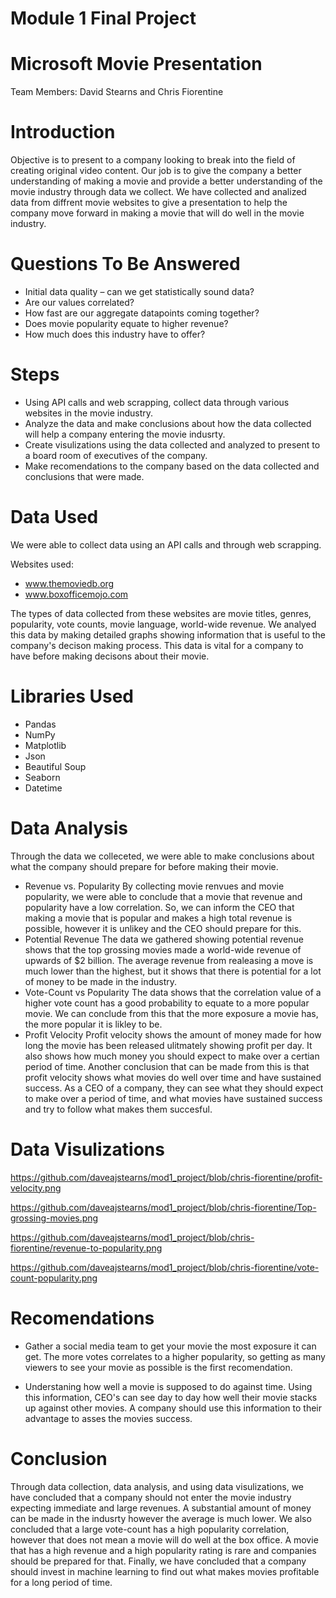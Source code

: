# Module 1 Final Project

# Microsoft Movie Presentation

Team Members: David Stearns and Chris Fiorentine

# Introduction

Objective is to present to a company looking to break into the field of creating original video content. Our job is to give the company a better understanding of making a movie and provide a better understanding of the movie industry through data we collect. We have collected and analized data from diffrent movie websites to give a presentation to help the company move forward in making a movie that will do well in the movie industry.

# Questions To Be Answered

* Initial data quality – can we get statistically sound data?
* Are our values correlated?
* How fast are our aggregate datapoints coming together?
* Does movie popularity equate to higher revenue?
* How much does this industry have to offer?

# Steps

* Using API calls and web scrapping, collect data through various websites in the movie industry. 
* Analyze the data and make conclusions about how the data collected will help a company entering the movie indusrty. 
* Create visulizations using the data collected and analyzed to present to a board room of executives of the company. 
* Make recomendations to the company based on the data collected and conclusions that were made. 


# Data Used

We were able to collect data using an API calls and through web scrapping.

Websites used:

* www.themoviedb.org
* www.boxofficemojo.com

The types of data collected from these websites are movie titles, genres, popularity, vote counts, movie language, world-wide revenue. We analyed this data by making detailed graphs showing information that is useful to the company's decison making process. This data is vital for a company to have before making decisons about their movie. 

# Libraries Used

* Pandas
* NumPy
* Matplotlib
* Json
* Beautiful Soup
* Seaborn
* Datetime

# Data Analysis 

Through the data we colleceted, we were able to make conclusions about what the company should prepare for before making their movie. 
* Revenue vs. Popularity
    By collecting movie renvues and movie popularity, we were able to conclude that a movie that revenue and popularity have a low correlation. So, we can inform the CEO that making a movie that is popular and makes a high total revenue is possible, however it is unlikey and the CEO should prepare for this.
* Potential Revenue
    The data we gathered showing potential revenue shows that the top grossing movies made a world-wide revenue of upwards of $2 billion. The average revenue from realeasing a move is much lower than the highest, but it shows that there is potential for a lot of money to be made in the industry.
* Vote-Count vs Popularity
    The data shows that the correlation value of a higher vote count has a good probability to equate to a more popular movie. We can conclude from this that the more exposure a movie has, the more popular it is likley to be. 
* Profit Velocity
    Profit velocity shows the amount of money made for how long the movie has been released ulitmately showing profit per day. It also shows how much money you should expect to make over a certian period of time. Another conclusion that can be made from this is that profit velocity shows what movies do well over time and have sustained success. As a CEO of a company, they can see what they should expect to make over a period of time, and what movies have sustained success and try to follow what makes them succesful. 
    
# Data Visulizations

https://github.com/daveajstearns/mod1_project/blob/chris-fiorentine/profit-velocity.png

https://github.com/daveajstearns/mod1_project/blob/chris-fiorentine/Top-grossing-movies.png 

https://github.com/daveajstearns/mod1_project/blob/chris-fiorentine/revenue-to-popularity.png

https://github.com/daveajstearns/mod1_project/blob/chris-fiorentine/vote-count-popularity.png

# Recomendations

* Gather a social media team to get your movie the most exposure it can get. The more votes correlates to a higher popularity, so getting as many viewers to see your movie as possible is the first recomendation. 

* Understaning how well a movie is supposed to do against time. Using this information, CEO's can see day to day how well their movie stacks up against other movies. A company should use this information to their advantage to asses the movies success. 

# Conclusion

Through data collection, data analysis, and using data visulizations, we have concluded that a company should not enter the movie industry expecting immediate and large revenues. A substantial amount of money can be made in the indusrty however the average is much lower. We also concluded that a large vote-count has a high popularity correlation, however that does not mean a movie will do well at the box office. A movie that has a high revenue and a high popularity rating is rare and companies should be prepared for that. Finally, we have concluded that a company should invest in machine learning to find out what makes movies profitable for a long period of time. 







